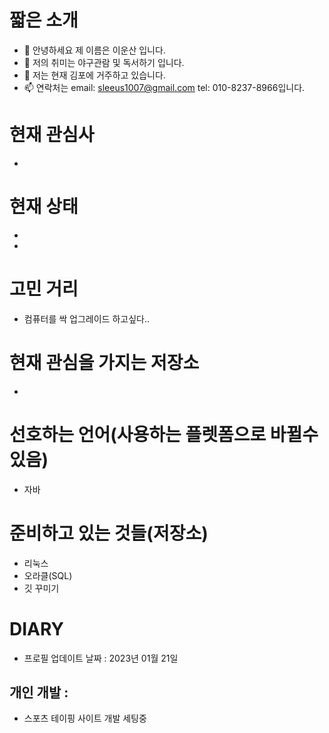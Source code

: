 # 짧은 소개
- 👋 안녕하세요 제 이름은 이운산 입니다.
- 👀 저의 취미는 야구관람 및 독서하기 입니다.
- 💞️ 저는 현재 김포에 거주하고 있습니다.
- 📫 연락처는 email: sleeus1007@gmail.com tel: 010-8237-8966입니다.

# 현재 관심사
* 

# 현재 상태
* 
* 

# 고민 거리
* 컴퓨터를 싹 업그레이드 하고싶다..
  
# 현재 관심을 가지는 저장소
* 
  
# 선호하는 언어(사용하는 플렛폼으로 바뀔수 있음)
* 자바

# 준비하고 있는 것들(저장소)
* 리눅스
* 오라클(SQL)
* 깃 꾸미기

# DIARY
- 프로필 업데이트 날짜 : 2023년 01월 21일

## 개인 개발 :
* 스포츠 테이핑 사이트 개발 세팅중

